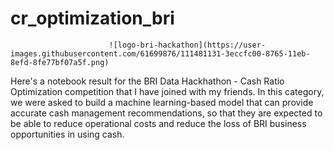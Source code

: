 # cr_optimization_bri
                          ![logo-bri-hackathon](https://user-images.githubusercontent.com/61699876/111481131-3eccfc00-8765-11eb-8efd-8fe77bf07a5f.png)

Here's a notebook result for the BRI Data Hackhathon - Cash Ratio Optimization competition that I have joined with my friends. In this category, we were asked to build a machine learning-based model that can provide accurate cash management recommendations, so that they are expected to be able to reduce operational costs and reduce the loss of BRI business opportunities in using cash.
